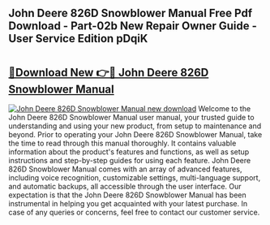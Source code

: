 ## John Deere 826D Snowblower Manual Free Pdf Download - Part-02b New Repair Owner Guide - User Service Edition pDqiK

# <h2><a href="http://bc93285.oget.top/?id=John+Deere+826D+Snowblower+Manual">🔗Download New 👉🔴 John Deere 826D Snowblower Manual</a></h2>

[![John Deere 826D Snowblower Manual new download](https://i.imgur.com/5g1atiW.png)](http://bc93285.oget.top/?id=John+Deere+826D+Snowblower+Manual)
Welcome to the John Deere 826D Snowblower Manual user manual, your trusted guide to understanding and using your new product, from setup to maintenance and beyond. Prior to operating your John Deere 826D Snowblower Manual, take the time to read through this manual thoroughly. It contains valuable information about the product's features and functions, as well as setup instructions and step-by-step guides for using each feature. John Deere 826D Snowblower Manual comes with an array of advanced features, including voice recognition, customizable settings, multi-language support, and automatic backups, all accessible through the user interface. Our expectation is that the John Deere 826D Snowblower Manual has been instrumental in helping you get acquainted with your latest purchase. In case of any queries or concerns, feel free to contact our customer service.
